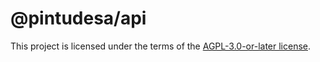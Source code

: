 # @pintudesa/api

This project is licensed under the terms of the
[AGPL-3.0-or-later license](https://github.com/yopem/pintudesa/blob/main/LICENSE.md).
